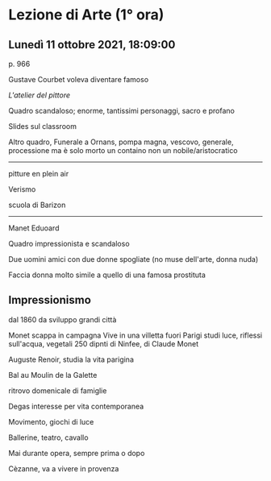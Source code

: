 # Lezione di Arte (1° ora) 
## Lunedì 11 ottobre 2021, 18:09:00


p. 966

Gustave Courbet voleva diventare famoso


_L'atelier del pittore_

Quadro scandaloso;
enorme, tantissimi personaggi, sacro e profano

Slides sul classroom



Altro quadro, Funerale a Ornans, pompa magna, vescovo, generale, processione
ma è solo morto un containo
non un nobile/aristocratico



---

pitture en plein air

Verismo

scuola di Barizon


---

Manet Eduoard

Quadro impressionista e scandaloso


Due uomini amici con due donne spogliate (no muse dell'arte, donna nuda)

Faccia donna molto simile a quello di una famosa prostituta


## Impressionismo
dal 1860
da sviluppo grandi città

Monet scappa in campagna
Vive in una villetta fuori Parigi
studi luce, riflessi sull'acqua, vegetali
250 dipnti di Ninfee, di Claude Monet

Auguste Renoir, studia la vita parigina

Bal au Moulin de la Galette

ritrovo domenicale di famiglie


Degas
interesse per vita contemporanea

Movimento, giochi di luce

Ballerine, teatro, cavallo

Mai durante opera, sempre prima o dopo


Cèzanne, va a vivere in provenza


<!--stackedit_data:
eyJoaXN0b3J5IjpbLTIwMTU4NDQzNzYsLTEwNjAxOTA3NDddfQ
==
-->